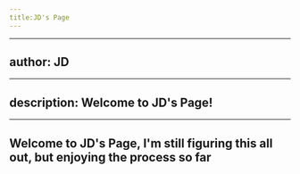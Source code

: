 ```yaml
---
title:JD's Page
---
```


---
author: JD
---

---
description: Welcome to JD's Page!
---

---
Welcome to JD's Page, I'm still figuring this all out, but enjoying the process so far
---
